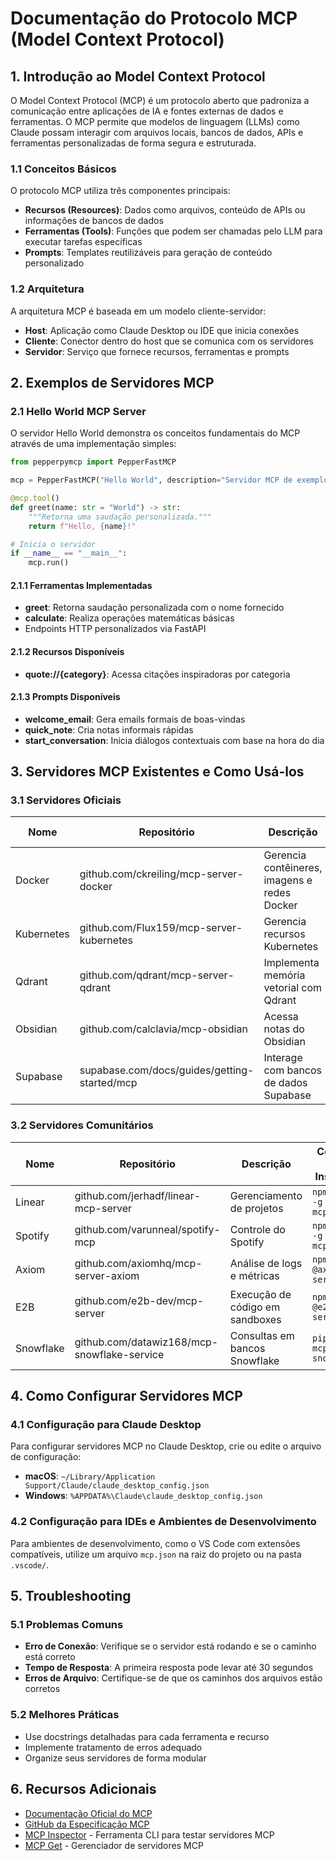 # Documentação do Protocolo MCP (Model Context Protocol)

## 1. Introdução ao Model Context Protocol

O Model Context Protocol (MCP) é um protocolo aberto que padroniza a comunicação entre aplicações de IA e fontes externas de dados e ferramentas. O MCP permite que modelos de linguagem (LLMs) como Claude possam interagir com arquivos locais, bancos de dados, APIs e ferramentas personalizadas de forma segura e estruturada.

### 1.1 Conceitos Básicos

O protocolo MCP utiliza três componentes principais:

- **Recursos (Resources)**: Dados como arquivos, conteúdo de APIs ou informações de bancos de dados
- **Ferramentas (Tools)**: Funções que podem ser chamadas pelo LLM para executar tarefas específicas
- **Prompts**: Templates reutilizáveis para geração de conteúdo personalizado

### 1.2 Arquitetura

A arquitetura MCP é baseada em um modelo cliente-servidor:

- **Host**: Aplicação como Claude Desktop ou IDE que inicia conexões
- **Cliente**: Conector dentro do host que se comunica com os servidores
- **Servidor**: Serviço que fornece recursos, ferramentas e prompts

## 2. Exemplos de Servidores MCP

### 2.1 Hello World MCP Server

O servidor Hello World demonstra os conceitos fundamentais do MCP através de uma implementação simples:

```python
from pepperpymcp import PepperFastMCP

mcp = PepperFastMCP("Hello World", description="Servidor MCP de exemplo")

@mcp.tool()
def greet(name: str = "World") -> str:
    """Retorna uma saudação personalizada."""
    return f"Hello, {name}!"

# Inicia o servidor
if __name__ == "__main__":
    mcp.run()
```

#### 2.1.1 Ferramentas Implementadas

- **greet**: Retorna saudação personalizada com o nome fornecido
- **calculate**: Realiza operações matemáticas básicas
- Endpoints HTTP personalizados via FastAPI

#### 2.1.2 Recursos Disponíveis

- **quote://{category}**: Acessa citações inspiradoras por categoria

#### 2.1.3 Prompts Disponíveis

- **welcome_email**: Gera emails formais de boas-vindas
- **quick_note**: Cria notas informais rápidas
- **start_conversation**: Inicia diálogos contextuais com base na hora do dia

## 3. Servidores MCP Existentes e Como Usá-los

### 3.1 Servidores Oficiais

| Nome | Repositório | Descrição | Comando de Instalação |
|------|-------------|-----------|------------------------|
| Docker | github.com/ckreiling/mcp-server-docker | Gerencia contêineres, imagens e redes Docker | `npm install -g @mcp/server-docker` |
| Kubernetes | github.com/Flux159/mcp-server-kubernetes | Gerencia recursos Kubernetes | `npm install -g mcp-k8s` |
| Qdrant | github.com/qdrant/mcp-server-qdrant | Implementa memória vetorial com Qdrant | `pip install mcp-qdrant` |
| Obsidian | github.com/calclavia/mcp-obsidian | Acessa notas do Obsidian | `npm install -g mcp-obsidian` |
| Supabase | supabase.com/docs/guides/getting-started/mcp | Interage com bancos de dados Supabase | `npm install @supabase/mcp-server` |

### 3.2 Servidores Comunitários

| Nome | Repositório | Descrição | Comando de Instalação |
|------|-------------|-----------|------------------------|
| Linear | github.com/jerhadf/linear-mcp-server | Gerenciamento de projetos | `npm install -g linear-mcp-server` |
| Spotify | github.com/varunneal/spotify-mcp | Controle do Spotify | `npm install -g spotify-mcp` |
| Axiom | github.com/axiomhq/mcp-server-axiom | Análise de logs e métricas | `npm install @axiom/mcp-server` |
| E2B | github.com/e2b-dev/mcp-server | Execução de código em sandboxes | `npm install @e2b/mcp-server` |
| Snowflake | github.com/datawiz168/mcp-snowflake-service | Consultas em bancos Snowflake | `pip install mcp-snowflake` |

## 4. Como Configurar Servidores MCP

### 4.1 Configuração para Claude Desktop

Para configurar servidores MCP no Claude Desktop, crie ou edite o arquivo de configuração:

- **macOS**: `~/Library/Application Support/Claude/claude_desktop_config.json`
- **Windows**: `%APPDATA%\Claude\claude_desktop_config.json`

### 4.2 Configuração para IDEs e Ambientes de Desenvolvimento

Para ambientes de desenvolvimento, como o VS Code com extensões compatíveis, utilize um arquivo `mcp.json` na raiz do projeto ou na pasta `.vscode/`.

## 5. Troubleshooting

### 5.1 Problemas Comuns

- **Erro de Conexão**: Verifique se o servidor está rodando e se o caminho está correto
- **Tempo de Resposta**: A primeira resposta pode levar até 30 segundos
- **Erros de Arquivo**: Certifique-se de que os caminhos dos arquivos estão corretos

### 5.2 Melhores Práticas

- Use docstrings detalhadas para cada ferramenta e recurso
- Implemente tratamento de erros adequado
- Organize seus servidores de forma modular

## 6. Recursos Adicionais

- [Documentação Oficial do MCP](https://mcp.dev/docs)
- [GitHub da Especificação MCP](https://github.com/model-context-protocol/spec)
- [MCP Inspector](https://github.com/mcp-tools/inspector) - Ferramenta CLI para testar servidores MCP
- [MCP Get](https://github.com/mcp-tools/get) - Gerenciador de servidores MCP